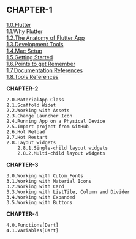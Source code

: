 ## CHAPTER-1
   [1.0.Flutter](CHAPTER-1.md#10flutter)    
   [1.1.Why Flutter](CHAPTER-1.md#11why-flutter)    
   [1.2.The Anatomy of Flutter App](CHAPTER-1.md#12the-anatomy-of-flutter-app)    
   [1.3.Development Tools](CHAPTER-1.md#13development-tools)    
   [1.4.Mac Setup](CHAPTER-1.md#14mac-setup)    
   [1.5.Getting Started](CHAPTER-1.md#15getting-started)    
   [1.6.Points to get Remember](CHAPTER-1.md#16points-to-get-remember)  
   [1.7.Documentation References](CHAPTER-1.md#17documentation-references)    
   [1.8.Tools References](CHAPTER-1.md#18tools-references)    


    
__CHAPTER-2__  

    2.0.MaterialApp Class  
    2.1.Scaffold Widet  
    2.2.Working with Assets  
    2.3.Change Launcher Icon  
    2.4.Running App on a Physical Device   
    2.5.Import project from GitHub  
    2.6.Hot Reload
    2.7.Hot Restart  
    2.8.Layout widgets  
        2.8.1.Single-child layout widgets
        2.8.2.Multi-child layout widgets
    
__CHAPTER-3__  

    3.0.Working with Cutom Fonts  
    3.1.Working with Material Icons  
    3.2.Working with Card  
    3.3.Working with ListTile, Column and Divider 
    3.4.Working with Expanded  
    3.5.Working with Buttons 
    
__CHAPTER-4__

    4.0.Functions[Dart]  
    4.1.Variables[Dart]
    

